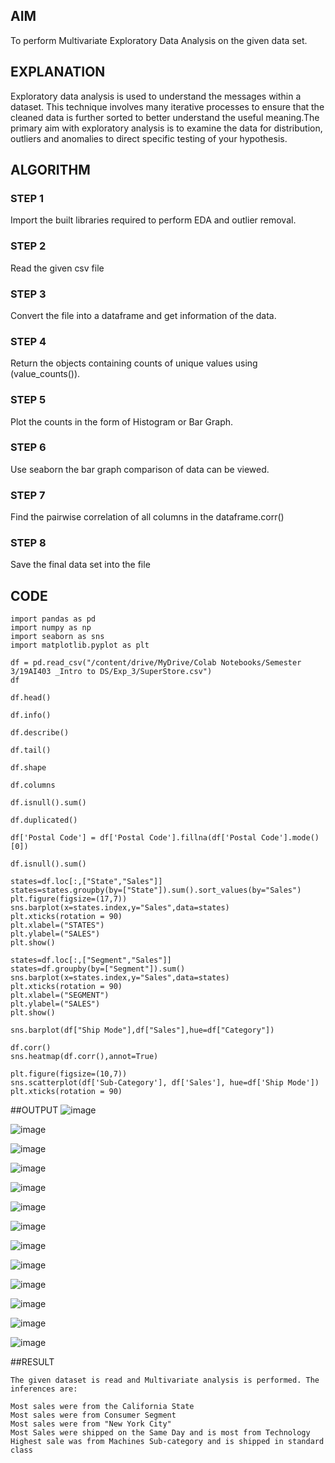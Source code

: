 ## AIM
To perform Multivariate Exploratory Data Analysis on the given data set.
## EXPLANATION
Exploratory data analysis is used to understand the messages within a dataset. This technique involves many iterative processes to ensure that the cleaned data is further sorted to better understand the useful meaning.The primary aim with exploratory analysis is to examine the data for distribution, outliers and anomalies to direct specific testing of your hypothesis.
## ALGORITHM
### STEP 1
Import the built libraries required to perform EDA and outlier removal.

### STEP 2
Read the given csv file

### STEP 3
Convert the file into a dataframe and get information of the data.

### STEP 4
Return the objects containing counts of unique values using (value_counts()).

### STEP 5
Plot the counts in the form of Histogram or Bar Graph.

### STEP 6
Use seaborn the bar graph comparison of data can be viewed.

### STEP 7
Find the pairwise correlation of all columns in the dataframe.corr()

### STEP 8
Save the final data set into the file

## CODE
```
import pandas as pd
import numpy as np
import seaborn as sns
import matplotlib.pyplot as plt

df = pd.read_csv("/content/drive/MyDrive/Colab Notebooks/Semester 3/19AI403 _Intro to DS/Exp_3/SuperStore.csv")
df

df.head()

df.info()

df.describe()

df.tail()

df.shape

df.columns

df.isnull().sum()

df.duplicated()

df['Postal Code'] = df['Postal Code'].fillna(df['Postal Code'].mode()[0])

df.isnull().sum()

states=df.loc[:,["State","Sales"]]
states=states.groupby(by=["State"]).sum().sort_values(by="Sales")
plt.figure(figsize=(17,7))
sns.barplot(x=states.index,y="Sales",data=states)
plt.xticks(rotation = 90)
plt.xlabel=("STATES")
plt.ylabel=("SALES")
plt.show()

states=df.loc[:,["Segment","Sales"]]
states=df.groupby(by=["Segment"]).sum()
sns.barplot(x=states.index,y="Sales",data=states)
plt.xticks(rotation = 90)
plt.xlabel=("SEGMENT")
plt.ylabel=("SALES")
plt.show()

sns.barplot(df["Ship Mode"],df["Sales"],hue=df["Category"])

df.corr()
sns.heatmap(df.corr(),annot=True)

plt.figure(figsize=(10,7))
sns.scatterplot(df['Sub-Category'], df['Sales'], hue=df['Ship Mode'])
plt.xticks(rotation = 90)
```
##OUTPUT
![image](https://user-images.githubusercontent.com/113017853/193247866-299e3da8-9455-4278-a83b-e50238d5ca8d.png)

![image](https://user-images.githubusercontent.com/113017853/193247966-c1c496eb-c66f-4c37-9e8b-17339731cb23.png)

![image](https://user-images.githubusercontent.com/113017853/193248012-24b5ec56-6314-4a0c-b749-923ff6959a74.png)

![image](https://user-images.githubusercontent.com/113017853/193248066-1fd73cc7-3c76-410f-9d83-c97ff5bee167.png)

![image](https://user-images.githubusercontent.com/113017853/193248099-b38d7bb2-407a-4711-b5bd-12fc32dd0426.png)

![image](https://user-images.githubusercontent.com/113017853/193248141-eff09835-54e5-41c1-823f-339469ddc1aa.png)

![image](https://user-images.githubusercontent.com/113017853/193248171-9e4b6e55-a908-4152-ab48-b2576c0614a5.png)

![image](https://user-images.githubusercontent.com/113017853/193248198-73608e2e-2249-4e55-85ea-b08f16f34f75.png)

![image](https://user-images.githubusercontent.com/113017853/193248231-b70ca50a-b5ab-44aa-9566-17bf63c0f75e.png)

![image](https://user-images.githubusercontent.com/113017853/193248275-9611fd50-cbb7-4878-ad98-f1e199cf209d.png)

![image](https://user-images.githubusercontent.com/113017853/193248347-8f25a04a-effc-4ea8-be78-9b580164ee2c.png)

![image](https://user-images.githubusercontent.com/113017853/193248595-a925af4a-750e-4270-8475-fe67e9798493.png)

![image](https://user-images.githubusercontent.com/113017853/193248656-c688b281-1e01-4335-8408-06a5534c2894.png)































##RESULT
```
The given dataset is read and Multivariate analysis is performed. The inferences are:

Most sales were from the California State
Most sales were from Consumer Segment
Most sales were from "New York City"
Most Sales were shipped on the Same Day and is most from Technology
Highest sale was from Machines Sub-category and is shipped in standard class
```
